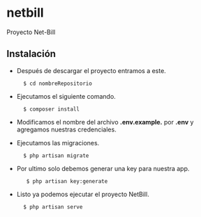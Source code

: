 # netbill
Proyecto Net-Bill

## Instalación

+ Después de descargar el proyecto entramos a este.

        $ cd nombreRepositorio

+ Ejecutamos el siguiente comando.

        $ composer install
    
+ Modificamos el nombre del archivo __.env.example.__ por __.env__ y agregamos nuestras credenciales.

+ Ejecutamos las migraciones.

        $ php artisan migrate

+ Por ultimo solo debemos generar una key para nuestra app.

         $ php artisan key:generate

+ Listo ya podemos ejecutar el proyecto NetBill.

        $ php artisan serve

